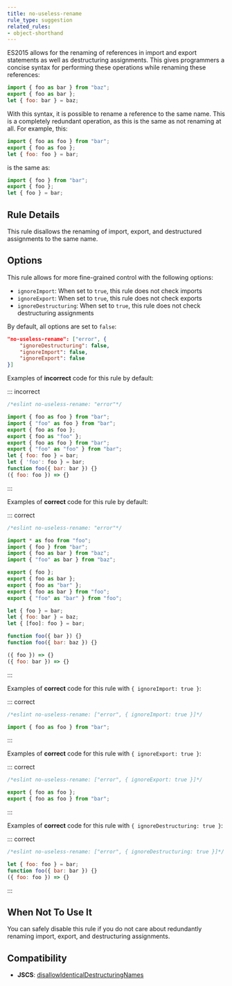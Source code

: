 ```yaml
---
title: no-useless-rename
rule_type: suggestion
related_rules:
- object-shorthand
---
```




ES2015 allows for the renaming of references in import and export statements as well as destructuring assignments. This gives programmers a concise syntax for performing these operations while renaming these references:

```js
import { foo as bar } from "baz";
export { foo as bar };
let { foo: bar } = baz;
```

With this syntax, it is possible to rename a reference to the same name. This is a completely redundant operation, as this is the same as not renaming at all. For example, this:

```js
import { foo as foo } from "bar";
export { foo as foo };
let { foo: foo } = bar;
```

is the same as:

```js
import { foo } from "bar";
export { foo };
let { foo } = bar;
```

## Rule Details

This rule disallows the renaming of import, export, and destructured assignments to the same name.

## Options

This rule allows for more fine-grained control with the following options:

* `ignoreImport`: When set to `true`, this rule does not check imports
* `ignoreExport`: When set to `true`, this rule does not check exports
* `ignoreDestructuring`: When set to `true`, this rule does not check destructuring assignments

By default, all options are set to `false`:

```json
"no-useless-rename": ["error", {
    "ignoreDestructuring": false,
    "ignoreImport": false,
    "ignoreExport": false
}]
```

Examples of **incorrect** code for this rule by default:

::: incorrect

```js
/*eslint no-useless-rename: "error"*/

import { foo as foo } from "bar";
import { "foo" as foo } from "bar";
export { foo as foo };
export { foo as "foo" };
export { foo as foo } from "bar";
export { "foo" as "foo" } from "bar";
let { foo: foo } = bar;
let { 'foo': foo } = bar;
function foo({ bar: bar }) {}
({ foo: foo }) => {}
```

:::

Examples of **correct** code for this rule by default:

::: correct

```js
/*eslint no-useless-rename: "error"*/

import * as foo from "foo";
import { foo } from "bar";
import { foo as bar } from "baz";
import { "foo" as bar } from "baz";

export { foo };
export { foo as bar };
export { foo as "bar" };
export { foo as bar } from "foo";
export { "foo" as "bar" } from "foo";

let { foo } = bar;
let { foo: bar } = baz;
let { [foo]: foo } = bar;

function foo({ bar }) {}
function foo({ bar: baz }) {}

({ foo }) => {}
({ foo: bar }) => {}
```

:::

Examples of **correct** code for this rule with `{ ignoreImport: true }`:

::: correct

```js
/*eslint no-useless-rename: ["error", { ignoreImport: true }]*/

import { foo as foo } from "bar";
```

:::

Examples of **correct** code for this rule with `{ ignoreExport: true }`:

::: correct

```js
/*eslint no-useless-rename: ["error", { ignoreExport: true }]*/

export { foo as foo };
export { foo as foo } from "bar";
```

:::

Examples of **correct** code for this rule with `{ ignoreDestructuring: true }`:

::: correct

```js
/*eslint no-useless-rename: ["error", { ignoreDestructuring: true }]*/

let { foo: foo } = bar;
function foo({ bar: bar }) {}
({ foo: foo }) => {}
```

:::

## When Not To Use It

You can safely disable this rule if you do not care about redundantly renaming import, export, and destructuring assignments.

## Compatibility

* **JSCS**: [disallowIdenticalDestructuringNames](https://jscs-dev.github.io/rule/disallowIdenticalDestructuringNames)
